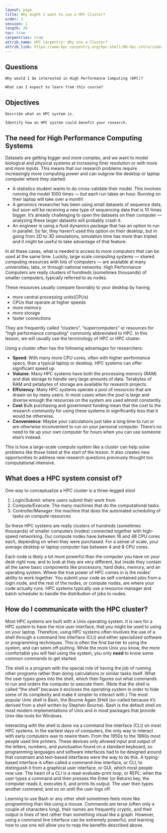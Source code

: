 ```yaml
---
layout: page
title: Why might I want to use a HPC Cluster?
order: 2
session: 1
length: 20
toc: true
carpentries: true
attrib_name: HPC Carpentry: Why Use a Cluster?
attrib_link: https://www.hpc-carpentry.org/hpc-shell/00-hpc-intro/index.html
---
```


## Questions

    Why would I be interested in High Performance Computing (HPC)?

    What can I expect to learn from this course?

## Objectives

    Describe what an HPC system is.

    Identify how an HPC system could benefit your research.

## The need for High Performance Computing Systems 

Datasets are getting bigger and more complex, and we want to model biological and physical systems at increasing finer resolution or with more and more inputs. This means that our research problems require increasingly more computing power and can outgrow the desktop or laptop computer where they started:

+ A statistics student wants to do cross-validate their model. This involves running the model 1000 times — but each run takes an hour. Running on their laptop will take over a month!
+ A genomics researcher has been using small datasets of sequence data, but soon will be receiving a new type of sequencing data that is 10 times bigger. It’s already challenging to open the datasets on their computer — analyzing these larger datasets will probably crash it.
+ An engineer is using a fluid dynamics package that has an option to run in parallel. So far, they haven’t used this option on their desktop, but in going from 2D to 3D simulations, simulation time has more than tripled and it might be useful to take advantage of that feature.

In all these cases, what is needed is access to more computers that can be used at the same time. Luckily, large scale computing systems — shared computing resources with lots of computers — are available at many universities, labs, or through national networks. High Performance Computers are really clusters of hundreds (sometimes thousands) of smaller computers, typically referred to as nodes.

These resources usually compare favorably to your desktop by having
+ more central processing units(CPUs)
+ CPUs that operate at higher speeds
+ more memory
+ more storage
+ faster connections 

They are frequently called “clusters”, “supercomputers” or resources for “high performance computing” commonly abbreviated to HPC. In this lesson, we will usually use the terminology of HPC or HPC cluster. 

Using a cluster often has the following advantages for researchers:

+ **Speed**: With many more CPU cores, often with higher performance specs, than a typical laptop or desktop, HPC systems can offer significant speed up.
+ **Volume**: Many HPC systems have both the processing memory (RAM) and disk storage to handle very large amounts of data. Terabytes of RAM and petabytes of storage are available for research projects.
+ **Efficiency**: Many HPC systems operate a pool of resources that are drawn on by many users. In most cases when the pool is large and diverse enough the resources on the system are used almost constantly.
+ **Cost** Bulk purchasing and government funding mean that the cost to the research community for using these systems in significantly less that it would be otherwise.
+ **Convenience**: Maybe your calculations just take a long time to run or are otherwise inconvenient to run on your personal computer. There’s no need to tie up your own computer for hours when you can use someone else’s instead.

This is how a large-scale compute system like a cluster can help solve problems like those listed at the start of the lesson. It also creates new opportunities to address new research questions previously thought too computational intensive. 

## What does a HPC system consist of?
One way to conceptualize a HPC cluster is a three-legged stool
1. Login/Submit: where users submit their work from
2. Compute/Execute: The many machines that do the computational tasks
3. Controller/Manager: the machine that does the automated scheduling of tasks on compute resources

So these HPC systems are really clusters of hundreds (sometimes thousands) of smaller computers (nodes) connected together with high-speed networking. Our compute nodes have between 16 and 48 CPU cores each, depending on when they were purchased. For a sense of scale, your average desktop or laptop computer has between 4 and 8 CPU cores. 

Each node is likely a lot more powerful than the computer you have on your desk right now, and to look at they are very different, but inside they contain all the same basic components like processors, hard disks, memory, and an operating system. Where the true power of HPC comes in is the nodes' ability to work together. You submit your code as self-contained jobs from a login node, and the rest of the nodes, or compute nodes, are where your code actually runs. HPC systems typically use a resource manager and batch scheduler to handle the distribution of jobs to nodes.

## How do I communicate with the HPC cluster? 

Most HPC systems are built with a Unix operating system. It is rare for a HPC system to have the nice user interface, that you might be used to using on your laptop. Therefore, using HPC systems often involves the use of a shell through a command line interface (CLI) and either specialized software or programming techniques. This is often the first barrier to using the system, and can seem off-putting. While the more Unix you know, the more comfortable you will feel using the system, you only **need** to know some common commands to get started. 

The shell is a program with the special role of having the job of running other programs rather than doing calculations or similar tasks itself. What the user types goes into the shell, which then figures out what commands to run and orders the computer to execute them. (Note that the shell is called “the shell” because it encloses the operating system in order to hide some of its complexity and make it simpler to interact with.) The most popular Unix shell is Bash, the Bourne Again SHell (so-called because it’s derived from a shell written by Stephen Bourne). Bash is the default shell on most modern implementations of Unix and in most packages that provide Unix-like tools for Windows.

Interacting with the shell is done via a command line interface (CLI) on most HPC systems. In the earliest days of computers, the only way to interact with early computers was to rewire them. From the 1950s to the 1980s most people used line printers. These devices only allowed input and output of the letters, numbers, and punctuation found on a standard keyboard, so programming languages and software interfaces had to be designed around that constraint and text-based interfaces were the way to do this. A typing-based interface is often called a command-line interface, or CLI, to distinguish it from a graphical user interface, or GUI, which most people now use. The heart of a CLI is a read-evaluate-print loop, or REPL: when the user types a command and then presses the Enter (or Return) key, the computer reads it, executes it, and prints its output. The user then types another command, and so on until the user logs off.

Learning to use Bash or any other shell sometimes feels more like programming than like using a mouse. Commands are terse (often only a couple of characters long), their names are frequently cryptic, and their output is lines of text rather than something visual like a graph. However, using a command line interface can be extremely powerful, and learning how to use one will allow you to reap the benefits described above.

